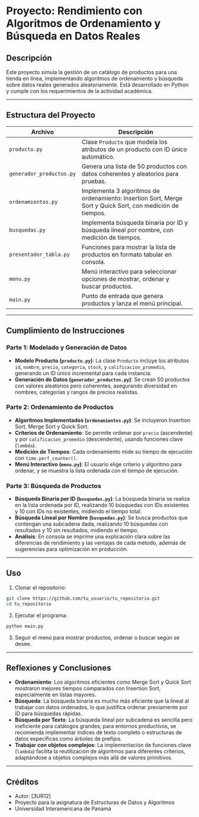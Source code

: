 # Proyecto: Rendimiento con Algoritmos de Ordenamiento y Búsqueda en Datos Reales

## Descripción

Este proyecto simula la gestión de un catálogo de productos para una tienda en línea, implementando algoritmos de ordenamiento y búsqueda sobre datos reales generados aleatoriamente. Está desarrollado en Python y cumple con los requerimientos de la actividad académica.

---

## Estructura del Proyecto

| Archivo                  | Descripción                                                                                                |
| ------------------------ | ---------------------------------------------------------------------------------------------------------- |
| `producto.py`            | Clase `Producto` que modela los atributos de un producto con ID único automático.                          |
| `generador_productos.py` | Genera una lista de 50 productos con datos coherentes y aleatorios para pruebas.                           |
| `ordenamientos.py`       | Implementa 3 algoritmos de ordenamiento: Insertion Sort, Merge Sort y Quick Sort, con medición de tiempos. |
| `busquedas.py`           | Implementa búsqueda binaria por ID y búsqueda lineal por nombre, con medición de tiempos.                  |
| `presentador_tabla.py`   | Funciones para mostrar la lista de productos en formato tabular en consola.                                |
| `menu.py`                | Menú interactivo para seleccionar opciones de mostrar, ordenar y buscar productos.                         |
| `main.py`                | Punto de entrada que genera productos y lanza el menú principal.                                           |

---

## Cumplimiento de Instrucciones

### Parte 1: Modelado y Generación de Datos

* **Modelo Producto (`producto.py`)**: La clase `Producto` incluye los atributos `id`, `nombre`, `precio`, `categoria`, `stock`, y `calificacion_promedio`, generando un ID único incremental para cada instancia.
* **Generación de Datos (`generador_productos.py`)**: Se crean 50 productos con valores aleatorios pero coherentes, asegurando diversidad en nombres, categorías y rangos de precios realistas.

### Parte 2: Ordenamiento de Productos

* **Algoritmos Implementados (`ordenamientos.py`)**: Se incluyeron Insertion Sort, Merge Sort y Quick Sort.
* **Criterios de Ordenamiento**: Se permite ordenar por `precio` (ascendente) y por `calificacion_promedio` (descendente), usando funciones clave (`lambda`).
* **Medición de Tiempos**: Cada ordenamiento mide su tiempo de ejecución con `time.perf_counter()`.
* **Menú Interactivo (`menu.py`)**: El usuario elige criterio y algoritmo para ordenar, y se muestra la lista ordenada con el tiempo de ejecución.

### Parte 3: Búsqueda de Productos

* **Búsqueda Binaria por ID (`busquedas.py`)**: La búsqueda binaria se realiza en la lista ordenada por ID, realizando 10 búsquedas con IDs existentes y 10 con IDs no existentes, midiendo el tiempo total.
* **Búsqueda Lineal por Nombre (`busquedas.py`)**: Se busca productos que contengan una subcadena dada, realizando 10 búsquedas con resultados y 10 sin resultados, midiendo el tiempo.
* **Análisis**: En consola se imprime una explicación clara sobre las diferencias de rendimiento y las ventajas de cada método, además de sugerencias para optimización en producción.

---

## Uso

1. Clonar el repositorio:

```bash
git clone https://github.com/tu_usuario/tu_repositorio.git
cd tu_repositorio
```

2. Ejecutar el programa:

```bash
python main.py
```

3. Seguir el menú para mostrar productos, ordenar o buscar según se desee.

---

## Reflexiones y Conclusiones

* **Ordenamiento**: Los algoritmos eficientes como Merge Sort y Quick Sort mostraron mejores tiempos comparados con Insertion Sort, especialmente en listas mayores.
* **Búsqueda**: La búsqueda binaria es mucho más eficiente que la lineal al trabajar con datos ordenados, lo que justifica ordenar previamente por ID para búsquedas rápidas.
* **Búsqueda por Texto**: La búsqueda lineal por subcadena es sencilla pero ineficiente para catálogos grandes; para entornos productivos, se recomienda implementar índices de texto completo o estructuras de datos específicas como árboles de prefijos.
* **Trabajar con objetos complejos**: La implementación de funciones clave (`lambda`) facilita la reutilización de algoritmos para diferentes criterios, adaptándose a objetos complejos más allá de valores primitivos.

---

## Créditos

* Autor: \[3UR12]
* Proyecto para la asignatura de Estructuras de Datos y Algoritmos
* Universidad Interamericana de Panamá
